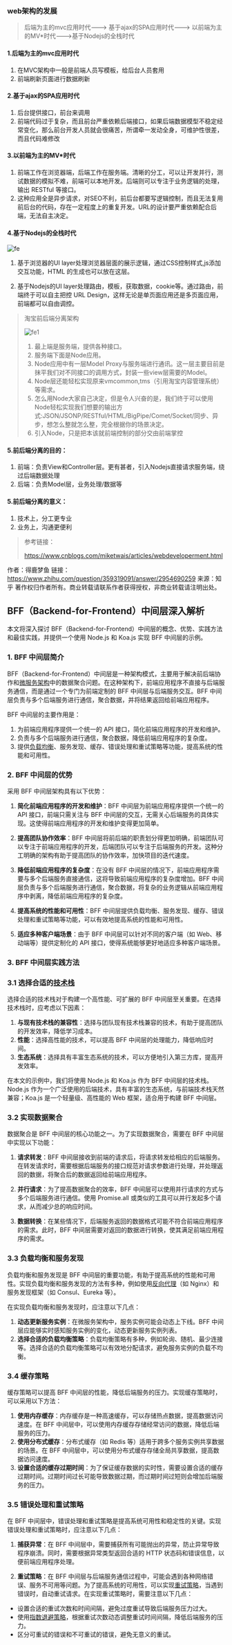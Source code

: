 ### web架构的发展

> 后端为主的mvc应用时代---> 基于ajax的SPA应用时代---> 以前端为主的MV*时代--->基于Nodejs的全栈时代

#### 1.后端为主的mvc应用时代

1. 在MVC架构中一般是前端人员写模板，给后台人员套用
2. 前端刷新页面进行数据刷新

#### 2.基于ajax的SPA应用时代

1. 后台提供接口，前台来调用
2. 前端代码过于复杂，而且前台严重依赖后端接口，如果后端数据模型不稳定经常变化，那么前台开发人员就会很痛苦，所谓牵一发动全身，可维护性很差，而且代码难修改

#### 3.以前端为主的MV*时代

1. 前端工作在浏览器端，后端工作在服务端。清晰的分工，可以让开发并行，测试数据的模拟不难，前端可以本地开发。后端则可以专注于业务逻辑的处理，输出 RESTful 等接口。
2. 这种应用全是异步请求，对SEO不利，前后台都要写逻辑控制，而且无法复用前后台的代码，存在一定程度上的重复开发。URL的设计要严重依赖配合后端，无法自主决定。

#### 4.基于Nodejs的全栈时代

![fe](../../../bbNote/image/fe.jpg)

1. 基于浏览器的UI layer处理浏览器层面的展示逻辑，通过CSS控制样式,js添加交互功能，HTML 的生成也可以放在这层。

2. 基于Nodejs的UI layer处理路由，模板，获取数据，cookie等。通过路由，前端终于可以自主把控 URL Design，这样无论是单页面应用还是多页面应用，前端都可以自由调控。

> 淘宝前后端分离架构
>
> ![fe1](../../../bbNote/image/fe1.jpg)
>
> 1. 最上端是服务端，提供各种接口。
> 2. 服务端下面是Node应用。
> 3. Node应用中有一层Model Proxy与服务端进行通讯。这一层主要目前是抹平我们对不同接口的调用方式，封装一些view层需要的Model。
> 4. Node层还能轻松实现原来vmcommon,tms（引用淘宝内容管理系统）等需求。
> 5. 怎么用Node大家自己决定，但是令人兴奋的是，我们终于可以使用Node轻松实现我们想要的输出方式:JSON/JSONP/RESTful/HTML/BigPipe/Comet/Socket/同步、异步，想怎么整就怎么整，完全根据你的场景决定。
> 6. 引入Node，只是把本该就前端控制的部分交由前端掌控

#### 5.前后端分离的目的：

1. 前端：负责View和Controller层。更有甚者，引入Nodejs直接请求服务端，绕过后端数据处理
2.  后端：负责Model层，业务处理/数据等

#### 5.前后端分离的意义：

1.  技术上，分工更专业
2. 业务上，沟通更便利



> 参考链接：
>
> https://www.cnblogs.com/miketwais/articles/webdeveloperment.html

作者：得鹿梦鱼
链接：https://www.zhihu.com/question/359319091/answer/2954690259
来源：知乎
著作权归作者所有。商业转载请联系作者获得授权，非商业转载请注明出处。



## BFF（Backend-for-Frontend）中间层深入解析

本文将深入探讨 BFF（Backend-for-Frontend）中间层的概念、优势、实践方法和最佳实践，并提供一个使用 Node.js 和 Koa.js 实现 BFF 中间层的示例。

### 1. BFF 中间层简介

BFF（Backend-for-Frontend）中间层是一种架构模式，主要用于解决前后端协作和[微服务架构](https://www.zhihu.com/search?q=微服务架构&search_source=Entity&hybrid_search_source=Entity&hybrid_search_extra={"sourceType"%3A"answer"%2C"sourceId"%3A2954690259})中的数据聚合问题。在这种架构下，前端应用程序不直接与后端服务通信，而是通过一个专门为前端定制的 BFF 中间层与后端服务交互。BFF 中间层负责与多个后端服务进行通信，聚合数据，并将结果返回给前端应用程序。

BFF 中间层的主要作用是：

1. 为前端应用程序提供一个统一的 API 接口，简化前端应用程序的开发和维护。
2. 负责与多个后端服务进行通信，聚合数据，降低前端应用程序的复杂度。
3. 提供[负载均衡](https://www.zhihu.com/search?q=负载均衡&search_source=Entity&hybrid_search_source=Entity&hybrid_search_extra={"sourceType"%3A"answer"%2C"sourceId"%3A2954690259})、服务发现、缓存、错误处理和重试策略等功能，提高系统的性能和可用性。

### 2. BFF 中间层的优势

采用 BFF 中间层架构具有以下优势：

1. **简化前端应用程序的开发和维护**：BFF 中间层为前端应用程序提供一个统一的 API 接口，前端只需关注与 BFF 中间层的交互，无需关心后端服务的具体实现。这使得前端应用程序的开发和维护变得更加简单。
2. **提高团队协作效率**：BFF 中间层将前后端的职责划分得更加明确，前端团队可以专注于前端应用程序的开发，后端团队可以专注于后端服务的开发。这种分工明确的架构有助于提高团队的协作效率，加快项目的迭代速度。
    
3. **降低前端应用程序的复杂度**：在没有 BFF 中间层的情况下，前端应用程序需要与多个后端服务直接通信，这将导致前端应用程序的复杂度增加。BFF 中间层负责与多个后端服务进行通信，聚合数据，将复杂的业务逻辑从前端应用程序中剥离，降低前端应用程序的复杂度。
    
4. **提高系统的性能和可用性**：BFF 中间层提供负载均衡、服务发现、缓存、错误处理和重试策略等功能，可以有效地提高系统的性能和可用性。
5. **适应多种客户端场景**：由于 BFF 中间层可以针对不同的客户端（如 Web、移动端等）提供定制化的 API 接口，使得系统能够更好地适应多种客户端场景。

### 3. BFF 中间层实践方法

### 3.1 选择合适的[技术栈](https://www.zhihu.com/search?q=技术栈&search_source=Entity&hybrid_search_source=Entity&hybrid_search_extra={"sourceType"%3A"answer"%2C"sourceId"%3A2954690259})

选择合适的技术栈对于构建一个高性能、可扩展的 BFF 中间层至关重要。在选择技术栈时，应考虑以下因素：

1. **与现有技术栈的兼容性**：选择与团队现有技术栈兼容的技术，有助于提高团队的开发效率，降低学习成本。
2. **性能**：选择高性能的技术，可以提高 BFF 中间层的处理能力，降低响应时间。
3. **生态系统**：选择具有丰富生态系统的技术，可以方便地引入第三方库，提高开发效率。

在本文的示例中，我们将使用 Node.js 和 Koa.js 作为 BFF 中间层的技术栈。Node.js 作为一个广泛使用的后端技术，具有丰富的生态系统，与前端技术栈天然兼容；Koa.js 是一个轻量级、高性能的 Web 框架，适合用于构建 BFF 中间层。

### 3.2 实现数据聚合

数据聚合是 BFF 中间层的核心功能之一。为了实现数据聚合，需要在 BFF 中间层中实现以下功能：

1. **请求转发**：BFF 中间层接收到前端的请求后，将请求转发给相应的后端服务。在转发请求时，需要根据后端服务的接口规范对请求参数进行处理，并处理返回的数据，将聚合后的数据返回给前端应用程序。
    
2. **并行请求**：为了提高数据聚合的效率，BFF 中间层可以使用并行请求的方式与多个后端服务进行通信。使用 Promise.all 或类似的工具可以并行发起多个请求，从而减少总的响应时间。
    
3. **数据转换**：在某些情况下，后端服务返回的数据格式可能不符合前端应用程序的需求。此时，BFF 中间层需要对返回的数据进行转换，使其满足前端应用程序的需求。

### 3.3 负载均衡和服务发现

负载均衡和服务发现是 BFF 中间层的重要功能，有助于提高系统的性能和可用性。实现负载均衡和服务发现的方法有多种，例如使用[反向代理](https://www.zhihu.com/search?q=反向代理&search_source=Entity&hybrid_search_source=Entity&hybrid_search_extra={"sourceType"%3A"answer"%2C"sourceId"%3A2954690259})（如 Nginx）和服务发现框架（如 Consul、Eureka 等）。

在实现负载均衡和服务发现时，应注意以下几点：

1. **动态更新服务实例**：在微服务架构中，服务实例可能会动态上下线。BFF 中间层应能够实时感知服务实例的变化，动态更新服务实例列表。
2. **选择合适的负载均衡策略**：负载均衡策略有多种，例如轮询、随机、最少连接等。选择合适的负载均衡策略可以有效地分配请求，避免服务实例的负载不均衡。

### 3.4 缓存策略

缓存策略可以提高 BFF 中间层的性能，降低后端服务的压力。实现缓存策略时，可以采用以下方法：

1. **使用内存缓存**：内存缓存是一种高速缓存，可以存储热点数据，提高数据访问速度。在 BFF 中间层中，可以使用内存缓存存储经常访问的数据，降低后端服务的压力。
2. **使用分布式缓存**：分布式缓存（如 Redis 等）适用于跨多个服务实例共享数据的场景。在 BFF 中间层中，可以使用分布式缓存存储全局共享数据，提高数据访问速度。
3. **设置合适的缓存过期时间**：为了保证缓存数据的实时性，需要设置合适的缓存过期时间。过期时间过长可能导致数据过期，而过期时间过短则会增加后端服务的压力。

### 3.5 错误处理和重试策略

在 BFF 中间层中，错误处理和重试策略是提高系统可用性和稳定性的关键。实现错误处理和重试策略时，应注意以下几点：

1. **捕获异常**：在 BFF 中间层中，需要捕获所有可能抛出的异常，防止异常导致程序崩溃。同时，需要根据异常类型返回合适的 HTTP 状态码和错误信息，以便前端应用程序处理。
    
2. **重试策略**：在 BFF 中间层与后端服务通信过程中，可能会遇到各种网络错误、服务不可用等问题。为了提高系统的可用性，可以实现[重试策略](https://www.zhihu.com/search?q=重试策略&search_source=Entity&hybrid_search_source=Entity&hybrid_search_extra={"sourceType"%3A"answer"%2C"sourceId"%3A2954690259})，当遇到错误时，自动重试请求。在实现重试策略时，需要注意以下几点：
    

- 设置合适的重试次数和时间间隔，避免过度重试导致后端服务压力过大。
- 使用[指数退避策略](https://www.zhihu.com/search?q=指数退避策略&search_source=Entity&hybrid_search_source=Entity&hybrid_search_extra={"sourceType"%3A"answer"%2C"sourceId"%3A2954690259})，根据重试次数动态调整重试时间间隔，降低后端服务的压力。
- 区分可重试的错误和不可重试的错误，避免无意义的重试。